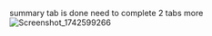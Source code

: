 summary tab is done 
need to complete 2 tabs more 
![Screenshot_1742599266](https://github.com/user-attachments/assets/45fa893a-3acc-4923-8d15-47cf7c81f6fa)

